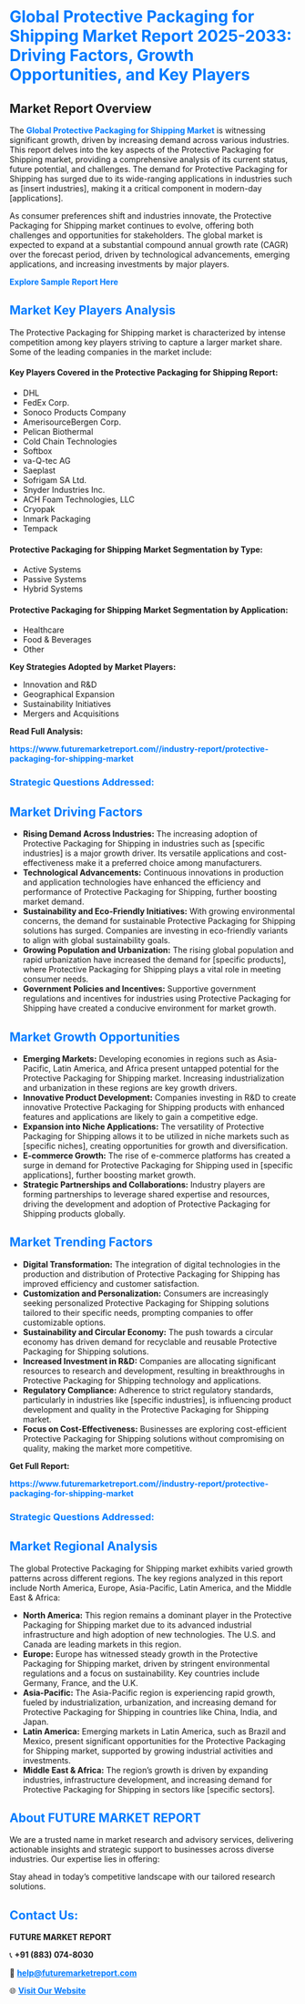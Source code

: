 <h1 style="color: #007BFF;">Global Protective Packaging for Shipping Market Report 2025-2033: Driving Factors, Growth Opportunities, and Key Players</h1>

<section id="overview">
<h2>Market Report Overview</h2>
<p>The <a href="https://www.futuremarketreport.com//industry-report/protective-packaging-for-shipping-market" style="color: #007BFF; text-decoration: none;"><strong>Global Protective Packaging for Shipping Market</strong></a> is witnessing significant growth, driven by increasing demand across various industries. This report delves into the key aspects of the Protective Packaging for Shipping market, providing a comprehensive analysis of its current status, future potential, and challenges. The demand for Protective Packaging for Shipping has surged due to its wide-ranging applications in industries such as [insert industries], making it a critical component in modern-day [applications].</p>
<p>As consumer preferences shift and industries innovate, the Protective Packaging for Shipping market continues to evolve, offering both challenges and opportunities for stakeholders. The global market is expected to expand at a substantial compound annual growth rate (CAGR) over the forecast period, driven by technological advancements, emerging applications, and increasing investments by major players.</p>
</section>

<section id="overview">
<p><a href="https://www.futuremarketreport.com//request-sample/reportId=49118" style="color: #007BFF; text-decoration: none;"><strong>Explore Sample Report Here</strong></a></p>
</section>

<section id="key-players">
<h2 style="color: #007BFF;">Market Key Players Analysis</h2>
<p>The Protective Packaging for Shipping market is characterized by intense competition among key players striving to capture a larger market share. Some of the leading companies in the market include:</p>
<h4>Key Players Covered in the Protective Packaging for Shipping Report:</h4>
<ul><li>DHL</li><li>FedEx Corp.</li><li>Sonoco Products Company</li><li>AmerisourceBergen Corp.</li><li>Pelican Biothermal</li><li>Cold Chain Technologies</li><li>Softbox</li><li>va-Q-tec AG</li><li>Saeplast</li><li>Sofrigam SA Ltd.</li><li>Snyder Industries Inc.</li><li>ACH Foam Technologies, LLC</li><li>Cryopak</li><li>Inmark Packaging</li><li>Tempack</li></ul>
<h4>Protective Packaging for Shipping Market Segmentation by Type:</h4>
<ul><li>Active Systems</li><li>Passive Systems</li><li>Hybrid Systems</li></ul>

<h4>Protective Packaging for Shipping Market Segmentation by Application:</h4>
<ul><li>Healthcare</li><li>Food &amp; Beverages</li><li>Other</li></ul>
<p><strong>Key Strategies Adopted by Market Players:</strong></p>
<ul>
<li>Innovation and R&D</li>
<li>Geographical Expansion</li>
<li>Sustainability Initiatives</li>
<li>Mergers and Acquisitions</li>
</ul>
</section>

<section>
<p><strong>Read Full Analysis: </strong></p><a href="https://www.futuremarketreport.com//industry-report/protective-packaging-for-shipping-market" style="color: #007BFF; text-decoration: none;"><strong>https://www.futuremarketreport.com//industry-report/protective-packaging-for-shipping-market</strong></a>
<h3 style="color: #007BFF;">Strategic Questions Addressed:</h3>
</section>

<section id="driving-factors">
<h2 style="color: #007BFF;">Market Driving Factors</h2>
<ul>
<li><strong>Rising Demand Across Industries:</strong> The increasing adoption of Protective Packaging for Shipping in industries such as [specific industries] is a major growth driver. Its versatile applications and cost-effectiveness make it a preferred choice among manufacturers.</li>
<li><strong>Technological Advancements:</strong> Continuous innovations in production and application technologies have enhanced the efficiency and performance of Protective Packaging for Shipping, further boosting market demand.</li>
<li><strong>Sustainability and Eco-Friendly Initiatives:</strong> With growing environmental concerns, the demand for sustainable Protective Packaging for Shipping solutions has surged. Companies are investing in eco-friendly variants to align with global sustainability goals.</li>
<li><strong>Growing Population and Urbanization:</strong> The rising global population and rapid urbanization have increased the demand for [specific products], where Protective Packaging for Shipping plays a vital role in meeting consumer needs.</li>
<li><strong>Government Policies and Incentives:</strong> Supportive government regulations and incentives for industries using Protective Packaging for Shipping have created a conducive environment for market growth.</li>
</ul>
</section>

<section id="growth-opportunities">
<h2 style="color: #007BFF;">Market Growth Opportunities</h2>
<ul>
<li><strong>Emerging Markets:</strong> Developing economies in regions such as Asia-Pacific, Latin America, and Africa present untapped potential for the Protective Packaging for Shipping market. Increasing industrialization and urbanization in these regions are key growth drivers.</li>
<li><strong>Innovative Product Development:</strong> Companies investing in R&D to create innovative Protective Packaging for Shipping products with enhanced features and applications are likely to gain a competitive edge.</li>
<li><strong>Expansion into Niche Applications:</strong> The versatility of Protective Packaging for Shipping allows it to be utilized in niche markets such as [specific niches], creating opportunities for growth and diversification.</li>
<li><strong>E-commerce Growth:</strong> The rise of e-commerce platforms has created a surge in demand for Protective Packaging for Shipping used in [specific applications], further boosting market growth.</li>
<li><strong>Strategic Partnerships and Collaborations:</strong> Industry players are forming partnerships to leverage shared expertise and resources, driving the development and adoption of Protective Packaging for Shipping products globally.</li>
</ul>
</section>

<section id="trending-factors">
<h2 style="color: #007BFF;">Market Trending Factors</h2>
<ul>
<li><strong>Digital Transformation:</strong> The integration of digital technologies in the production and distribution of Protective Packaging for Shipping has improved efficiency and customer satisfaction.</li>
<li><strong>Customization and Personalization:</strong> Consumers are increasingly seeking personalized Protective Packaging for Shipping solutions tailored to their specific needs, prompting companies to offer customizable options.</li>
<li><strong>Sustainability and Circular Economy:</strong> The push towards a circular economy has driven demand for recyclable and reusable Protective Packaging for Shipping solutions.</li>
<li><strong>Increased Investment in R&D:</strong> Companies are allocating significant resources to research and development, resulting in breakthroughs in Protective Packaging for Shipping technology and applications.</li>
<li><strong>Regulatory Compliance:</strong> Adherence to strict regulatory standards, particularly in industries like [specific industries], is influencing product development and quality in the Protective Packaging for Shipping market.</li>
<li><strong>Focus on Cost-Effectiveness:</strong> Businesses are exploring cost-efficient Protective Packaging for Shipping solutions without compromising on quality, making the market more competitive.</li>
</ul>
</section>

<section>
<p><strong>Get Full Report: </strong></p><a href="https://www.futuremarketreport.com//industry-report/protective-packaging-for-shipping-market" style="color: #007BFF; text-decoration: none;"><strong>https://www.futuremarketreport.com//industry-report/protective-packaging-for-shipping-market</strong></a>
<h3 style="color: #007BFF;">Strategic Questions Addressed:</h3>
</section>


<section id="regional-analysis">
<h2 style="color: #007BFF;">Market Regional Analysis</h2>
<p>The global Protective Packaging for Shipping market exhibits varied growth patterns across different regions. The key regions analyzed in this report include North America, Europe, Asia-Pacific, Latin America, and the Middle East & Africa:</p>
<ul>
<li><strong>North America:</strong> This region remains a dominant player in the Protective Packaging for Shipping market due to its advanced industrial infrastructure and high adoption of new technologies. The U.S. and Canada are leading markets in this region.</li>
<li><strong>Europe:</strong> Europe has witnessed steady growth in the Protective Packaging for Shipping market, driven by stringent environmental regulations and a focus on sustainability. Key countries include Germany, France, and the U.K.</li>
<li><strong>Asia-Pacific:</strong> The Asia-Pacific region is experiencing rapid growth, fueled by industrialization, urbanization, and increasing demand for Protective Packaging for Shipping in countries like China, India, and Japan.</li>
<li><strong>Latin America:</strong> Emerging markets in Latin America, such as Brazil and Mexico, present significant opportunities for the Protective Packaging for Shipping market, supported by growing industrial activities and investments.</li>
<li><strong>Middle East & Africa:</strong> The region’s growth is driven by expanding industries, infrastructure development, and increasing demand for Protective Packaging for Shipping in sectors like [specific sectors].</li>
</ul>
</section>

<footer>
<h2 style="color: #007BFF;">About FUTURE MARKET REPORT</h2>
<p>We are a trusted name in market research and advisory services, delivering actionable insights and strategic support to businesses across diverse industries. Our expertise lies in offering:</p>

<p>Stay ahead in today’s competitive landscape with our tailored research solutions.</p>

<h2 style="color: #007BFF;">Contact Us:</h2>
<p><strong>FUTURE MARKET REPORT</strong></p>
<p>📞 <strong>+91 (883) 074-8030</strong></p>
<p>📧 <strong><a href="mailto:help@futuremarketreport.com" style="color: #007BFF;">help@futuremarketreport.com</a></strong></p>
<p>🌐 <strong><a href="https://www.futuremarketreport.com/" style="color: #007BFF;">Visit Our Website</a></strong></p>
</footer>